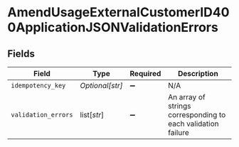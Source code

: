 # AmendUsageExternalCustomerID400ApplicationJSONValidationErrors


## Fields

| Field                                                        | Type                                                         | Required                                                     | Description                                                  |
| ------------------------------------------------------------ | ------------------------------------------------------------ | ------------------------------------------------------------ | ------------------------------------------------------------ |
| `idempotency_key`                                            | *Optional[str]*                                              | :heavy_minus_sign:                                           | N/A                                                          |
| `validation_errors`                                          | list[*str*]                                                  | :heavy_minus_sign:                                           | An array of strings corresponding to each validation failure |